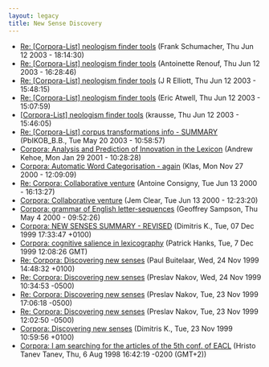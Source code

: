 ```yaml
---
layout: legacy
title: New Sense Discovery
---
```

* [Re: [Corpora-List] neologism finder tools](http://nora.hd.uib.no/corpora/2003-1/0522.html) (Frank Schumacher, Thu Jun 12 2003 - 18:14:30)
* [Re: [Corpora-List] neologism finder tools](http://nora.hd.uib.no/corpora/2003-1/0520.html) (Antoinette Renouf, Thu Jun 12 2003 - 16:28:46)
* [Re: [Corpora-List] neologism finder tools](http://nora.hd.uib.no/corpora/2003-1/0519.html) (J R Elliott, Thu Jun 12 2003 - 15:48:15)
* [Re: [Corpora-List] neologism finder tools](http://nora.hd.uib.no/corpora/2003-1/0518.html) (Eric Atwell, Thu Jun 12 2003 - 15:07:59)
* [[Corpora-List] neologism finder tools](http://nora.hd.uib.no/corpora/2003-1/0516.html) (krausse, Thu Jun 12 2003 - 15:46:05)
* [Re: [Corpora-List] corpus transformations info - SUMMARY](http://nora.hd.uib.no/corpora/2003-1/0441.html) (PbIKOB_B.B., Tue May 20 2003 - 10:58:57)
* [Corpora: Analysis and Prediction of Innovation in the Lexicon](http://nora.hd.uib.no/corpora/2001-1/0089.html) (Andrew Kehoe, Mon Jan 29 2001 - 10:28:28)
* [Corpora: Automatic Word Categorisation - again](http://nora.hd.uib.no/corpora/2000-3/0201.html) (Klas, Mon Nov 27 2000 - 12:09:09)
* [Re: Corpora: Collaborative venture](http://nora.hd.uib.no/corpora/2000-2/0290.html) (Antoine Consigny, Tue Jun 13 2000 - 16:13:27)
* [Corpora: Collaborative venture](http://nora.hd.uib.no/corpora/2000-2/0286.html) (Jem Clear, Tue Jun 13 2000 - 12:23:20)
* [Corpora: grammar of English letter-sequences](http://nora.hd.uib.no/corpora/2000-2/0097.html) (Geoffrey Sampson, Thu May 4 2000 - 09:52:26)
* [Corpora: NEW SENSES SUMMARY - REVISED](http://nora.hd.uib.no/corpora/1999-4/0115.html) (Dimitris K., Tue, 07 Dec 1999 17:33:47 +0100)
* [Corpora: cognitive salience in lexicography](http://nora.hd.uib.no/corpora/1999-4/0114.html) (Patrick Hanks, Tue, 7 Dec 1999 12:08:26 GMT)
* [Re: Corpora: Discovering new senses](http://nora.hd.uib.no/corpora/1999-4/0095.html) (Paul Buitelaar, Wed, 24 Nov 1999 14:48:32 +0100)
* [Re: Corpora: Discovering new senses](http://nora.hd.uib.no/corpora/1999-4/0080.html) (Preslav Nakov, Wed, 24 Nov 1999 10:34:53 -0500)
* [Re: Corpora: Discovering new senses](http://nora.hd.uib.no/corpora/1999-4/0080.html) (Preslav Nakov, Tue, 23 Nov 1999 17:06:18 -0500)
* [Re: Corpora: Discovering new senses](http://nora.hd.uib.no/corpora/1999-4/0080.html) (Preslav Nakov, Tue, 23 Nov 1999 12:02:50 -0500)
* [Corpora: Discovering new senses](http://nora.hd.uib.no/corpora/1999-4/0075.html) (Dimitris K., Tue, 23 Nov 1999 10:59:56 +0100)
* [Corpora: I am searching for the articles of the 5th conf. of EACL](http://nora.hd.uib.no/corpora/1998-3/0089.html) (Hristo Tanev Tanev, Thu, 6 Aug 1998 16:42:19 -0200 (GMT+2))
